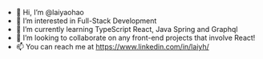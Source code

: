 - 👋 Hi, I’m @laiyaohao
- 👀 I’m interested in Full-Stack Development
- 🌱 I’m currently learning TypeScript React, Java Spring and Graphql
- 💞️ I’m looking to collaborate on any front-end projects that involve React!
- 📫 You can reach me at https://www.linkedin.com/in/laiyh/

<!---
laiyaohao/laiyaohao is a ✨ special ✨ repository because its `README.md` (this file) appears on your GitHub profile.
You can click the Preview link to take a look at your changes.
--->
